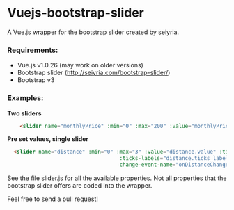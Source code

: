 # Vuejs-bootstrap-slider
A Vue.js wrapper for the bootstrap slider created by seiyria.

### Requirements:

* Vue.js v1.0.26 (may work on older versions)
* Bootstrap slider  (http://seiyria.com/bootstrap-slider/)
* Bootstrap v3

### Examples:

**Two sliders** 

```html
    <slider name="monthlyPrice" :min="0" :max="200" :value="monthlyPrice.value" :tooltip="false" change-event-name="onPriceChange"></slider>
```

**Pre set values, single slider**

```html
  <slider name="distance" :min="0" :max="3" :value="distance.value" :ticks="distance.ticks"
                                    :ticks-labels="distance.ticks_labels" :tooltip="false"
                                    change-event-name="onDistanceChange"></slider>
```

See the file slider.js for all the available properties. Not all properties that the bootstrap slider offers are coded into the wrapper.

Feel free to send a pull request!
